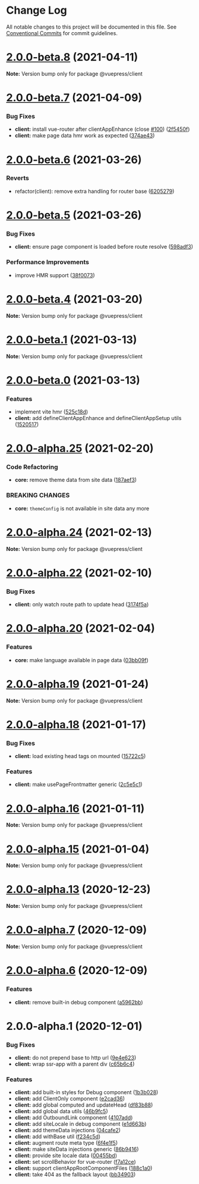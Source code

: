 # Change Log

All notable changes to this project will be documented in this file.
See [Conventional Commits](https://conventionalcommits.org) for commit guidelines.

# [2.0.0-beta.8](https://github.com/vuepress/vuepress-next/compare/v2.0.0-beta.7...v2.0.0-beta.8) (2021-04-11)

**Note:** Version bump only for package @vuepress/client





# [2.0.0-beta.7](https://github.com/vuepress/vuepress-next/compare/v2.0.0-beta.6...v2.0.0-beta.7) (2021-04-09)


### Bug Fixes

* **client:** install vue-router after clientAppEnhance (close [#100](https://github.com/vuepress/vuepress-next/issues/100)) ([2f5450f](https://github.com/vuepress/vuepress-next/commit/2f5450f0b8dcc4aa49b1c19a1adea6e84a1594c4))
* **client:** make page data hmr work as expected ([374ae43](https://github.com/vuepress/vuepress-next/commit/374ae43545c982ecc8762776035cc92359b874f5))





# [2.0.0-beta.6](https://github.com/vuepress/vuepress-next/compare/v2.0.0-beta.5...v2.0.0-beta.6) (2021-03-26)


### Reverts

* refactor(client): remove extra handling for router base ([6205279](https://github.com/vuepress/vuepress-next/commit/620527917e4d3ee7cfa4c1db7d3cadc36a30eaab))





# [2.0.0-beta.5](https://github.com/vuepress/vuepress-next/compare/v2.0.0-beta.4...v2.0.0-beta.5) (2021-03-26)


### Bug Fixes

* **client:** ensure page component is loaded before route resolve ([598adf3](https://github.com/vuepress/vuepress-next/commit/598adf38b1f9edd3034bb011358a1a9d3bcb6b9e))


### Performance Improvements

* improve HMR support ([38f0073](https://github.com/vuepress/vuepress-next/commit/38f007335864db4c9125ea5905ca91850fb7103b))





# [2.0.0-beta.4](https://github.com/vuepress/vuepress-next/compare/v2.0.0-beta.3...v2.0.0-beta.4) (2021-03-20)

**Note:** Version bump only for package @vuepress/client





# [2.0.0-beta.1](https://github.com/vuepress/vuepress-next/compare/v2.0.0-beta.0...v2.0.0-beta.1) (2021-03-13)

**Note:** Version bump only for package @vuepress/client





# [2.0.0-beta.0](https://github.com/vuepress/vuepress-next/compare/v2.0.0-alpha.26...v2.0.0-beta.0) (2021-03-13)


### Features

* implement vite hmr ([525c18d](https://github.com/vuepress/vuepress-next/commit/525c18d5a64fbdbdeb5ce1348ec1e1ead3dbd8f9))
* **client:** add defineClientAppEnhance and defineClientAppSetup utils ([1520517](https://github.com/vuepress/vuepress-next/commit/15205172c3b56fc8a879bba040f4ecc815d2c924))





# [2.0.0-alpha.25](https://github.com/vuepress/vuepress-next/compare/v2.0.0-alpha.24...v2.0.0-alpha.25) (2021-02-20)


### Code Refactoring

* **core:** remove theme data from site data ([187aef3](https://github.com/vuepress/vuepress-next/commit/187aef36607efc62d7b2d5c773553f89685cf64c))


### BREAKING CHANGES

* **core:** `themeConfig` is not available in site data any more





# [2.0.0-alpha.24](https://github.com/vuepress/vuepress-next/compare/v2.0.0-alpha.23...v2.0.0-alpha.24) (2021-02-13)

**Note:** Version bump only for package @vuepress/client





# [2.0.0-alpha.22](https://github.com/vuepress/vuepress-next/compare/v2.0.0-alpha.21...v2.0.0-alpha.22) (2021-02-10)


### Bug Fixes

* **client:** only watch route path to update head ([3174f5a](https://github.com/vuepress/vuepress-next/commit/3174f5a676d95943df256b2be31227eb844d0144))





# [2.0.0-alpha.20](https://github.com/vuepress/vuepress-next/compare/v2.0.0-alpha.19...v2.0.0-alpha.20) (2021-02-04)


### Features

* **core:** make language available in page data ([03bb09f](https://github.com/vuepress/vuepress-next/commit/03bb09fd51aeaff56d26820a1401b87ea8bdeb38))





# [2.0.0-alpha.19](https://github.com/vuepress/vuepress-next/compare/v2.0.0-alpha.18...v2.0.0-alpha.19) (2021-01-24)

**Note:** Version bump only for package @vuepress/client





# [2.0.0-alpha.18](https://github.com/vuepress/vuepress-next/compare/v2.0.0-alpha.17...v2.0.0-alpha.18) (2021-01-17)


### Bug Fixes

* **client:** load existing head tags on mounted ([15722c5](https://github.com/vuepress/vuepress-next/commit/15722c5175e44a8d6363bfe5f138f2c2c8edeec3))


### Features

* **client:** make usePageFrontmatter generic ([2c5e5c1](https://github.com/vuepress/vuepress-next/commit/2c5e5c1400469a3cb4da2856104514a9413bff8a))





# [2.0.0-alpha.16](https://github.com/vuepress/vuepress-next/compare/v2.0.0-alpha.15...v2.0.0-alpha.16) (2021-01-11)

**Note:** Version bump only for package @vuepress/client





# [2.0.0-alpha.15](https://github.com/vuepress/vuepress-next/compare/v2.0.0-alpha.14...v2.0.0-alpha.15) (2021-01-04)

**Note:** Version bump only for package @vuepress/client





# [2.0.0-alpha.13](https://github.com/vuepress/vuepress-next/compare/v2.0.0-alpha.12...v2.0.0-alpha.13) (2020-12-23)

**Note:** Version bump only for package @vuepress/client





# [2.0.0-alpha.7](https://github.com/vuepress/vuepress-next/compare/v2.0.0-alpha.6...v2.0.0-alpha.7) (2020-12-09)

**Note:** Version bump only for package @vuepress/client





# [2.0.0-alpha.6](https://github.com/vuepress/vuepress-next/compare/v2.0.0-alpha.5...v2.0.0-alpha.6) (2020-12-09)


### Features

* **client:** remove built-in debug component ([a5962bb](https://github.com/vuepress/vuepress-next/commit/a5962bb82483f56800b33b4e35c50dcb49fd48b1))





# 2.0.0-alpha.1 (2020-12-01)


### Bug Fixes

* **client:** do not prepend base to http url ([9e4e623](https://github.com/vuepress/vuepress-next/commit/9e4e6233ce988bf3b6ebbbb1bc60f83a26f6709c))
* **client:** wrap ssr-app with a parent div ([c65b6c4](https://github.com/vuepress/vuepress-next/commit/c65b6c47f084466dde9daf17d1c1d00b88f6682d))


### Features

* **client:** add built-in styles for Debug component ([1b3b028](https://github.com/vuepress/vuepress-next/commit/1b3b028e0cd078eb6f074c36696255df1cf49267))
* **client:** add ClientOnly component ([e2cad36](https://github.com/vuepress/vuepress-next/commit/e2cad36c5f859240e5fac62c38fbaa14b39defab))
* **client:** add global computed and updateHead ([df83b88](https://github.com/vuepress/vuepress-next/commit/df83b887a69db9290a22d0731056f4ac2b6f0014))
* **client:** add global data utils ([46b9fc5](https://github.com/vuepress/vuepress-next/commit/46b9fc579f51c1f037f4850f8699074805799884))
* **client:** add OutboundLink component ([4107add](https://github.com/vuepress/vuepress-next/commit/4107add516e7acd0cbdc4a526bf4772c54fb6108))
* **client:** add siteLocale in debug component ([e1d663b](https://github.com/vuepress/vuepress-next/commit/e1d663b4ece27012c72383f5eecb90c5fb2195ef))
* **client:** add themeData injections ([04cafe2](https://github.com/vuepress/vuepress-next/commit/04cafe23ec835d9efc9a2b1ab8be8b7d8f0a22b4))
* **client:** add withBase util ([f234c5d](https://github.com/vuepress/vuepress-next/commit/f234c5d74f148b55b265d13dc2c868d8531d192a))
* **client:** augment route meta type ([6f4e1f5](https://github.com/vuepress/vuepress-next/commit/6f4e1f5995351a0dd6ebf257e1889d26e77d26e4))
* **client:** make siteData injections generic ([86b9416](https://github.com/vuepress/vuepress-next/commit/86b941646b7554b404a621a3616a7a81958c12c3))
* **client:** provide site locale data ([00455bd](https://github.com/vuepress/vuepress-next/commit/00455bdf21736254c8a3a488cdf8245e80742398))
* **client:** set scrollBehavior for vue-router ([f7a12ce](https://github.com/vuepress/vuepress-next/commit/f7a12ceaa1e20ba2e87fa34c692a754fcc3f34f4))
* **client:** support clientAppRootComponentFiles ([188c1a0](https://github.com/vuepress/vuepress-next/commit/188c1a04fed8ed6614b45a6a0c1cb3d07a4ca112))
* **client:** take 404 as the fallback layout ([bb34903](https://github.com/vuepress/vuepress-next/commit/bb349038da090d0e5fd9069ff5cfa3372c95dc0b))
